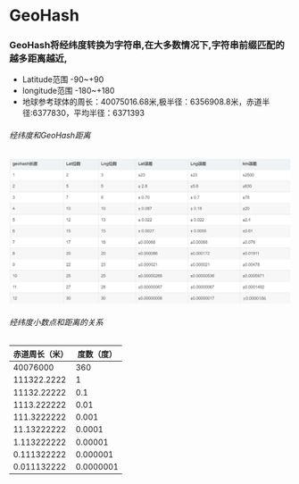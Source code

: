 # GeoHash

### GeoHash将经纬度转换为字符串,在大多数情况下,字符串前缀匹配的越多距离越近,

- Latitude范围 -90~+90
- longitude范围  -180~+180
- 地球参考球体的周长：40075016.68米,极半径：6356908.8米，赤道半径:6377830，平均半径：6371393

###### 经纬度和GeoHash距离

![image-20200226142651580](https://github.com/Killy412/killy-note/blob/master/img/image-20200226142651580.png)

###### 经纬度小数点和距离的关系

|赤道周长（米）| 度数（度）|
|---|---|
|40076000|360|
|111322.2222 | 1|
|11132.22222 | 0.1|
|1113.222222 | 0.01|
|111.3222222 | 0.001|
|11.13222222 | 0.0001|
|1.113222222 | 0.00001|
|0.111322222 | 0.000001|
|0.011132222 | 0.0000001|

